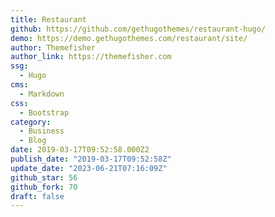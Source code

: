```yaml
---
title: Restaurant
github: https://github.com/gethugothemes/restaurant-hugo/
demo: https://demo.gethugothemes.com/restaurant/site/
author: Themefisher
author_link: https://themefisher.com
ssg:
  - Hugo
cms:
  - Markdown
css:
  - Bootstrap
category:
  - Business
  - Blog
date: 2019-03-17T09:52:58.000Z2
publish_date: "2019-03-17T09:52:58Z"
update_date: "2023-06-21T07:16:09Z"
github_star: 56
github_fork: 70
draft: false
---
```

